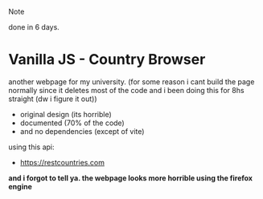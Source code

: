 > [!NOTE]  
> done in 6 days.

# Vanilla JS - Country Browser

another webpage for my university. (for some reason i cant build the page normally since it deletes most of the code and i been doing this for 8hs straight (dw i figure it out))

- original design (its horrible)
- documented (70% of the code)
- and no dependencies (except of vite)

using this api:

- https://restcountries.com

**and i forgot to tell ya. the webpage looks more horrible using the firefox engine**
